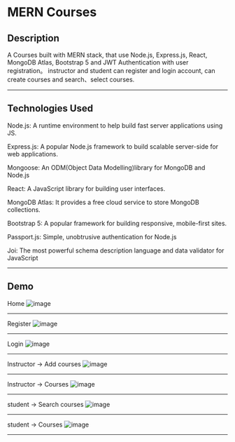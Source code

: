 # MERN Courses

**Description**
---

A Courses built with MERN stack, that use Node.js, Express.js, React, MongoDB Atlas, Bootstrap 5 and JWT Authentication with user registration。 instructor and student can register and login account, can create courses and search、select courses.

---

**Technologies Used**
---
Node.js: A runtime environment to help build fast server applications using JS.

Express.js: A popular Node.js framework to build scalable server-side for web applications.

Mongoose: An ODM(Object Data Modelling)library for MongoDB and Node.js

React: A JavaScript library for building user interfaces.

MongoDB Atlas: It provides a free cloud service to store MongoDB collections.

Bootstrap 5: A popular framework for building responsive, mobile-first sites.

Passport.js: Simple, unobtrusive authentication for Node.js

Joi: The most powerful schema description language and data validator for JavaScript

---

**Demo**
---

Home
![image](https://user-images.githubusercontent.com/75763817/157053624-4ec73f11-7edc-4f26-914e-379a3a12cef9.png)

---

Register
![image](https://user-images.githubusercontent.com/75763817/157053946-6be37a12-c982-4a48-85bf-9fc5e64d4ea4.png)

---

Login
![image](https://user-images.githubusercontent.com/75763817/157054101-fff43c3b-4df3-4a70-8f3a-da5eb72e1a7d.png)

---

Instructor -> Add courses
![image](https://user-images.githubusercontent.com/75763817/157054700-608194ce-4b65-4c74-b24f-423e3cf01d49.png)

---

Instructor -> Courses
![image](https://user-images.githubusercontent.com/75763817/157054880-4b9e5fce-48dd-401c-91f1-59be86f39744.png)

---

student -> Search courses
![image](https://user-images.githubusercontent.com/75763817/157055161-a5209f3b-e360-42f6-87cd-6e49d40bfea5.png)

---

student -> Courses
![image](https://user-images.githubusercontent.com/75763817/157055347-e8fa1bc4-83b0-4a94-939c-673aa246ca6e.png)

---
